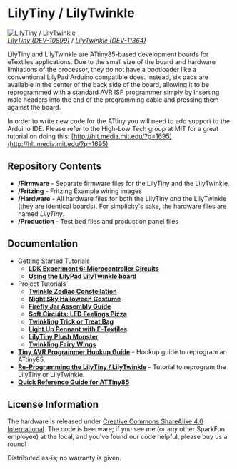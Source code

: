 LilyTiny / LilyTwinkle
======================

[![LilyTiny / LilyTwinkle](https://cdn.sparkfun.com/assets/parts/5/9/9/7/11364-Twinkie-01.jpg)  
*LilyTiny (DEV-10899)*](https://www.sparkfun.com/products/10899) / [*LilyTwinkle (DEV-11364)*](https://www.sparkfun.com/products/11364)

LilyTiny and LilyTwinkle are ATtiny85-based development boards for eTextiles applications. Due to the small size of the board and hardware limitations of the processor, they do not have a bootloader like a conventional LilyPad Arduino compatible does. Instead, six pads are available in the center of the back side of the board, allowing it to be reprogrammed with a standard AVR ISP programmer simply by inserting male headers into the end of the programming cable and pressing them against the board.

In order to write new code for the ATtiny you will need to add support to the Arduino IDE. Please refer to the High-Low Tech group at MIT for a great tutorial on doing this: [http://hlt.media.mit.edu/?p=1695](http://hlt.media.mit.edu/?p=1695)

Repository Contents
-------------------

* **/Firmware** - Separate firmware files for the LilyTiny and the LilyTwinkle.
* **/Fritzing** - Fritzing Example wiring images
* **/Hardware** - All hardware files for both the LilyTiny *and* the LilyTwinkle (they are identical boards). For simplicity's sake, the hardware files are named *LilyTiny*.
* **/Production** - Test bed files and production panel files

Documentation
--------------

* Getting Started Tutorials
  * **[LDK Experiment 6: Microcontroller Circuits](https://learn.sparkfun.com/tutorials/ldk-experiment-6-microcontroller-circuits)**
  * **[Using the LilyPad LilyTwinkle board](https://www.sparkfun.com/tutorials/390)**
* Project Tutorials
  * **[Twinkle Zodiac Constellation](https://learn.sparkfun.com/tutorials/twinkle-zodiac-constellation)**
  * **[Night Sky Halloween Costume](https://learn.sparkfun.com/tutorials/night-sky-halloween-costume)**
  * **[Firefly Jar Assembly Guide](https://learn.sparkfun.com/tutorials/firefly-jar-assembly-guide)** 
  * **[Soft Circuits: LED Feelings Pizza](https://learn.sparkfun.com/tutorials/soft-circuits-led-feelings-pizza)**
  * **[Twinkling Trick or Treat Bag](https://learn.sparkfun.com/tutorials/twinkling-trick-or-treat-bag)**
  * **[Light Up Pennant with E-Textiles](https://learn.sparkfun.com/tutorials/light-up-pennant-with-e-textiles)**
  * **[LilyTiny Plush Monster](https://learn.sparkfun.com/tutorials/lilytiny-plush-monster)**
  * **[Twinkling Fairy Wings](https://www.sparkfun.com/tutorials/396)**
* **[Tiny AVR Programmer Hookup Guide](https://learn.sparkfun.com/tutorials/tiny-avr-programmer-hookup-guide)** - Hookup guide to reprogram an ATtiny85.
* **[Re-Programming the LilyTiny / LilyTwinkle](https://learn.sparkfun.com/tutorials/re-programming-the-lilytiny--lilytwinkle)** - Tutorial to reprogram the LilyTiny or LilyTwinkle.
* **[Quick Reference Guide for ATTiny85](https://learn.sparkfun.com/resources/96)** 

License Information
-------------------
The hardware is released under [Creative Commons ShareAlike 4.0 International](https://creativecommons.org/licenses/by-sa/4.0/).
The code is beerware; if you see me (or any other SparkFun employee) at the local, and you've found our code helpful, please buy us a round!

Distributed as-is; no warranty is given.
